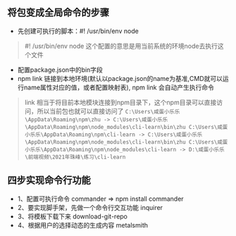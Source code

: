 ## 将包变成全局命令的步骤
- 先创建可执行的脚本：#! /usr/bin/env node
> #! /usr/bin/env node 这个配置的意思是用当前系统的环境node去执行这个文件
- 配置package.json中的bin字段
- npm link 链接到本地环境(默认以package.json的name为基准,CMD就可以运行name属性对应的值，或者配置映射表), npm link 会自动产生执行命令
> link 相当于将目前本地模块连接到npm目录下，这个npm目录可以直接访问，所以当前包也就可以直接访问了
`
C:\Users\咸蛋小乐乐\AppData\Roaming\npm\zhu -> C:\Users\咸蛋小乐乐\AppData\Roaming\npm\node_modules\cli-learn\bin\zhu
C:\Users\咸蛋小乐乐\AppData\Roaming\npm\cli-learn -> C:\Users\咸蛋小乐乐\AppData\Roaming\npm\node_modules\cli-learn\bin\zhu
C:\Users\咸蛋小乐乐\AppData\Roaming\npm\node_modules\cli-learn -> D:\咸蛋小乐乐\前端视频\2021年珠峰\练习\cli-learn
`

## 四步实现命令行功能
- 1、配置可执行命令 commander => npm install commander
- 2、要实现脚手架，先做一个命令行交互功能 inquirer
- 3、将模板下载下来 download-git-repo
- 4、根据用户的选择动态的生成内容 metalsmith